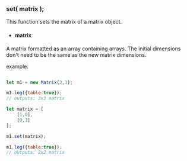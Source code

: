 
### set( matrix );
This function sets the matrix of a matrix object.


- #### matrix <br/>
A matrix formatted as an array containing arrays. The initial dimensions don't need to be the same as the new matrix dimensions.

example:

```js

let m1 = new Matrix(3,3);

m1.log({table:true});
// outputs: 3x3 matrix

let matrix = [
    [1,0],
    [0,1]
];

m1.set(matrix);

m1.log({table:true});
// outputs: 2x2 matrix
```

<br/>
